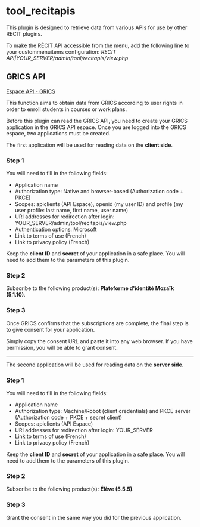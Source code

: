 # tool_recitapis

This plugin is designed to retrieve data from various APIs for use by other RECIT plugins.

To make the RÉCIT API accessible from the menu, add the following line to your custommenuitems configuration: <i>RECIT API|YOUR_SERVER/admin/tool/recitapis/view.php</i>

## GRICS API
<a href='https://espaceapi.grics.ca/'>Espace API - GRICS</a>

This function aims to obtain data from GRICS according to user rights in order to enroll students in courses or work plans.

Before this plugin can read the GRICS API, you need to create your GRICS application in the GRICS API espace.
Once you are logged into the GRICS espace, two applications must be created.

The first application will be used for reading data on the <b>client side</b>.

### Step 1
You will need to fill in the following fields:
<ul>
	<li>Application name</li> 
    <li>Authorization type: Native and browser-based (Authorization code + PKCE)</li> 
    <li>Scopes: apiclients (API Espace), openid (my user ID) and profile (my user profile: last name, first name, user name)</li>
    <li>URI addresses for redirection after login: YOUR_SERVER/admin/tool/recitapis/view.php</li>
    <li>Authentication options: Microsoft</li>
    <li>Link to terms of use (French)</li>
    <li>Link to privacy policy (French)</li>
</ul>

Keep the <b>client ID</b> and <b>secret</b> of your application in a safe place.
You will need to add them to the parameters of this plugin.

### Step 2
Subscribe to the following product(s): <b>Plateforme d'identité Mozaïk (5.1.10)</b>.

### Step 3
Once GRICS confirms that the subscriptions are complete, the final step is to give consent for your application.

Simply copy the consent URL and paste it into any web browser. If you have permission, you will be able to grant consent.

<hr/>

The second application will be used for reading data on the <b>server side</b>.

### Step 1
You will need to fill in the following fields:
<ul>
	<li>Application name</li> 
    <li>Authorization type: Machine/Robot (client credentials) and PKCE server (Authorization code + PKCE + secret client)</li> 
    <li>Scopes: apiclients (API Espace)</li>
    <li>URI addresses for redirection after login: YOUR_SERVER</li>
    <li>Link to terms of use (French)</li>
    <li>Link to privacy policy (French)</li>
</ul>

Keep the <b>client ID</b> and <b>secret</b> of your application in a safe place.
You will need to add them to the parameters of this plugin.

### Step 2
Subscribe to the following product(s): <b>Élève (5.5.5)</b>.

### Step 3
Grant the consent in the same way you did for the previous application.